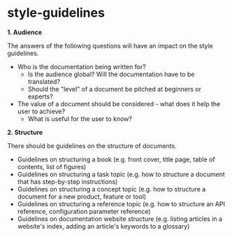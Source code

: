 # style-guidelines

**1. Audience**

The answers of the following questions will have an impact on the style guidelines.

- Who is the documentation being written for? 
  - Is the audience global? Will the documentation have to be translated? 
  - Should the "level" of a document be pitched at beginners or experts?
- The value of a document should be considered - what does it help the user to achieve? 
  - What is useful for the user to know?
  
  
**2. Structure**

There should be guidelines on the structure of documents.

- Guidelines on structuring a book (e.g. front cover, title page, table of contents, list of figures)
- Guidelines on structuring a task topic (e.g. how to structure a document that has step-by-step instructions)
- Guidelines on structuring a concept topic (e.g. how to structure a document for a new product, feature or tool)
- Guidelines on structuring a reference topic (e.g. how to structure an API reference, configuration parameter reference)
- Guidelines on documentation website structure (e.g. listing articles in a website's index, adding an article's keywords to a glossary) 
